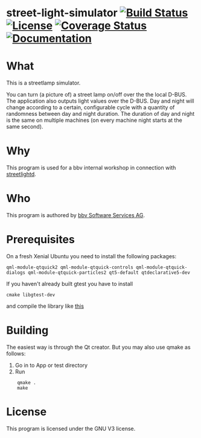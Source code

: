 # street-light-simulator [![Build Status](https://travis-ci.org/bbvch/street-light-simulator.svg?branch=master)](https://travis-ci.org/bbvch/street-light-simulator) [![License](https://img.shields.io/badge/license-%20GNU--V3-blue.svg)](./LICENSE) [![Coverage Status](https://coveralls.io/repos/github/bbvch/street-light-simulator/badge.svg?branch=master)](https://coveralls.io/github/bbvch/street-light-simulator?branch=master) [![Documentation](https://img.shields.io/badge/Documentation-%20online-green.svg)](http://street-light-simulator-doc.s3-website-us-west-2.amazonaws.com/)

# What
This is a streetlamp simulator.

You can turn (a picture of) a street lamp on/off over the the local D-BUS.
The application also outputs light values over the D-BUS.
Day and night will change according to a certain, configurable cycle with a quantity of randomness between day and night duration.
The duration of day and night is the same on multiple machines (on every machine night starts at the same second).

# Why

This program is used for a bbv internal workshop in connection with [streetlightd](https://github.com/bbvch/streetlightd).

# Who

This program is authored by [bbv Software Services AG](https://www.bbv.ch).

# Prerequisites

On a fresh Xenial Ubuntu you need to install the following packages:

    qml-module-qtquick2 qml-module-qtquick-controls qml-module-qtquick-dialogs qml-module-qtquick-particles2 qt5-default qtdeclarative5-dev

If you haven't already built gtest you have to install

    cmake libgtest-dev

and compile the library like [this](http://askubuntu.com/questions/145887/why-no-library-files-installed-for-google-test)

# Building

The easiest way is through the Qt creator.
But you may also use qmake as follows:

1. Go in to App or test directory
2. Run
```
    qmake .
    make
```

# License

This program is licensed under the GNU V3 license.


